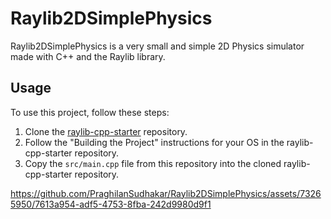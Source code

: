 # Raylib2DSimplePhysics

Raylib2DSimplePhysics is a very small and simple 2D Physics simulator made with C++ and the Raylib library.

## Usage

To use this project, follow these steps:

1. Clone the [raylib-cpp-starter](https://github.com/CapsCollective/raylib-cpp-starter) repository.
2. Follow the "Building the Project" instructions for your OS in the raylib-cpp-starter repository.
3. Copy the `src/main.cpp` file from this repository into the cloned raylib-cpp-starter repository.

https://github.com/PraghilanSudhakar/Raylib2DSimplePhysics/assets/73265950/7613a954-adf5-4753-8fba-242d9980d9f1
